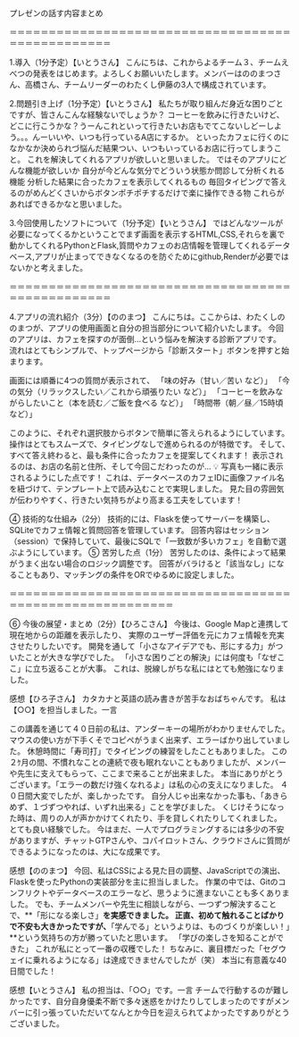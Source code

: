 プレゼンの話す内容まとめ

＝＝＝＝＝＝＝＝＝＝＝＝＝＝＝＝＝＝＝＝＝＝＝＝＝＝＝＝＝＝＝＝＝＝＝＝＝＝＝＝＝＝＝＝＝＝＝＝＝

1.導入（1分予定）【いとうさん】
 こんにちは、これからよるチーム３、チームえべつの発表をはじめます。よろしくお願いいたします。メンバーはののまつさん、高橋さん、チームリーダーのわたくし伊藤の3人で構成されています。

2.問題引き上げ（1分予定）【いとうさん】 
私たちが取り組んだ身近な困りごとですが、皆さんこんな経験ないでしょうか？
コーヒーを飲みに行きたいけど、どこに行こうかな？うーんこれといって行きたいお店もでてこないしどーしよう。。。んーいいや、いつも行っているA店にするか。
といったカフェに行くのになかなか決められづ悩んだ結果つい、いつもいっているお店に行ってしまうこと。
これを解決してくれるアプリが欲しいと思いました。
ではそのアプリにどんな機能が欲しいか
自分が今どんな気分でどういう状態か問診して分析くれる機能
分析した結果に合ったカフェを表示してくれるもの
毎回タイピングで答えるのがめんどくさいからボタンポチポチするだけで楽に操作できる物
これらがあればできるかなと思いました。

3.今回使用したソフトについて（1分予定）【いとうさん】
ではどんなツールが必要になってくるかということでまず画面を表示するHTML,CSS,それらを裏で動かしてくれるPythonとFlask,質問やカフェのお店情報を管理してくれるデータベース,アプリが止まってできなくなるのを防ぐためにgithub,Renderが必要ではないかと考えました。

＝＝＝＝＝＝＝＝＝＝＝＝＝＝＝＝＝＝＝＝＝＝＝＝＝＝＝＝＝＝＝＝＝＝＝＝＝＝＝＝＝＝＝＝＝＝＝＝＝

4.アプリの流れ紹介（3分）【ののまつ】
こんにちは。ここからは、わたくしののまつが、アプリの使用画面と自分の担当部分について紹介いたします。
今回のアプリは、カフェを探すのが面倒…という悩みを解決する診断アプリです。
流れはとてもシンプルで、トップページから「診断スタート」ボタンを押すと始まります。

画面には順番に4つの質問が表示されて、
「味の好み（甘い／苦い など）」
「今の気分（リラックスしたい／これから頑張りたい など）」
「コーヒーを飲みながらしたいこと（本を読む／ご飯を食べる など）」
「時間帯（朝／昼／15時頃 など）」

このように、それぞれ選択肢からボタンで簡単に答えられるようにしています。
操作はとてもスムーズで、タイピングなしで進められるのが特徴です。
そして、すべて答え終わると、最も条件に合ったカフェを提案してくれます！
表示されるのは、お店の名前と住所、そして今回こだわったのが…
💡 写真も一緒に表示されるようにした点です！
これは、データベースのカフェIDに画像ファイル名を紐づけて、テンプレート上で読み込むことで実現しました。
見た目の雰囲気が伝わりやすく、行きたい気持ちがより高まる工夫をしています！

④ 技術的な仕組み（2分）
技術的には、Flaskを使ってサーバーを構築し、SQLiteでカフェ情報と質問回答を管理しています。
回答内容はセッション（session）で保持していて、最後にSQLで「一致数が多いカフェ」を自動で選ぶようにしています。
⑤ 苦労した点（1分）
苦労したのは、条件によって結果がうまく出ない場合のロジック調整です。
回答がバラけると「該当なし」になることもあり、マッチングの条件をORでゆるめに設定しました。

＝＝＝＝＝＝＝＝＝＝＝＝＝＝＝＝＝＝＝＝＝＝＝＝＝＝＝＝＝＝＝＝＝＝＝＝＝＝＝＝＝＝＝＝＝＝＝＝＝＝＝＝＝＝＝＝＝

⑥ 今後の展望・まとめ（2分）【ひろこさん】
今後は、Google Mapと連携して現在地からの距離を表示したり、
実際のユーザー評価を元にカフェ情報を充実させたりしたいです。
開発を通して「小さなアイデアでも、形にする力」がついたことが大きな学びでした。
「小さな困りごとの解決」には何度も「なぜここ」に立ち返ることが大事。
これは、脱線しがちな私にはとても勉強になりました。


感想【ひろ子さん】
カタカナと英語の読み書きが苦手なおばちゃんです。
私は【○○】を担当しました。一言

この講義を通じて４０日前の私は、アンダーキーの場所がわかりませんでした。
マウスの使い方が下手くそでコピペがうまく出来ず、エラーばかり出していました。
休憩時間に「寿司打」でタイピングの練習をしたこともありました。
この２ｹ月の間、不慣れなことの連続で夜も眠れないこともありましたが、メンバーや先生に支えてもらって、ここまで来ることが出来ました。
本当にありがとうございます。「エラーの数だけ強くなれるよ」は私の心の支えになりました。
４０日間大変でしたが、楽しかったです。
自分人じゃ出来なかった事も、「あきらめず、１づずつやれば、いずれ出来る」ことを学びました。
くじけそうになった時は、周りの人が声かかけてくれたり、手を貸しくれたりしてくれました。
とても良い経験でした。
今はまだ、一人でプログラミングするには多少の不安がありますが、チャットGTPさんや、コパイロットさん、クラウドさんに質問ができるようになったのは、大にな成果です。

感想【ののまつ】
今回、私はCSSによる見た目の調整、JavaScriptでの演出、Flaskを使ったPythonの実装部分を主に担当しました。
作業の中では、Gitのコンフリクトやデータベースのエラーなど、思うように進まないことも多くありました。
でも、チームメンバーや先生に相談しながら、一つずつ解決することで、**「形になる楽しさ」**を実感できました。
正直、初めて触れることばかりで不安も大きかったですが、**「学んでる」というよりは、ものづくりが楽しい！」**という気持ちの方が勝っていたと思います。
「学びの楽しさを知ることができた」
これが私にとって一番の収穫でした！
ちなみに、裏目標だった「セグウェイに乗れるようになる」は達成できませんでしたが（笑）
本当に有意義な40日間でした！

感想【いとうさん】
私の担当は、「○○」です。一言
チームで行動するのが難しかったです、自分自身優柔不断で多々迷惑をかけたりしてしまったのですがメンバーに引っ張っていただいてなんとか今日を迎えられてよかったですありがとうございました。

